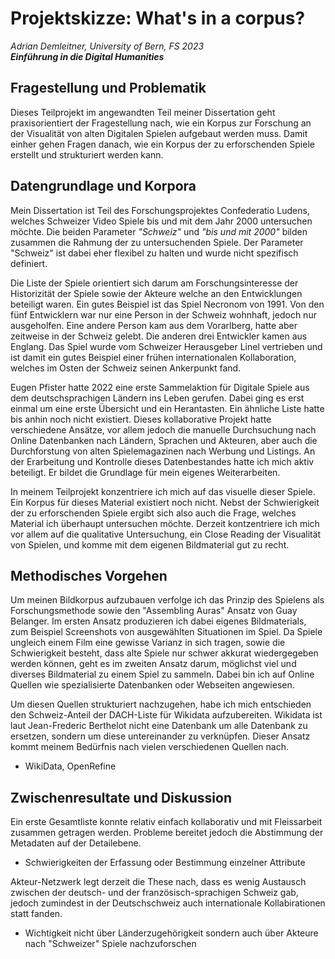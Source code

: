 # Projektskizze: What's in a corpus?

*Adrian Demleitner, University of Bern, FS 2023<br>**Einführung in die Digital Humanities***

## Fragestellung und Problematik
Dieses Teilprojekt im angewandten Teil meiner Dissertation geht praxisorientiert der Fragestellung nach, wie ein Korpus zur Forschung an der Visualität von alten Digitalen Spielen aufgebaut werden muss. Damit einher gehen Fragen danach, wie ein Korpus der zu erforschenden Spiele erstellt und strukturiert werden kann.

## Datengrundlage und Korpora
Mein Dissertation ist Teil des Forschungsprojektes Confederatio Ludens, welches Schweizer Video Spiele bis und mit dem Jahr 2000 untersuchen möchte. Die beiden Parameter *"Schweiz"* und *"bis und mit 2000"* bilden zusammen die Rahmung der zu untersuchenden Spiele. Der Parameter "Schweiz" ist dabei eher flexibel zu halten und wurde nicht spezifisch definiert.

Die Liste der Spiele orientiert sich darum am Forschungsinteresse der Historizität der Spiele sowie der Akteure welche an den Entwicklungen beteiligt waren. Ein gutes Beispiel ist das Spiel Necronom von 1991. Von den fünf Entwicklern war nur eine Person in der Schweiz wohnhaft, jedoch nur ausgeholfen. Eine andere Person kam aus dem Vorarlberg, hatte aber zeitweise in der Schweiz gelebt. Die anderen drei Entwickler kamen aus Englang. Das Spiel wurde vom Schweizer Herausgeber Linel vertrieben und ist damit ein gutes Beispiel einer frühen internationalen Kollaboration, welches im Osten der Schweiz seinen Ankerpunkt fand.

Eugen Pfister hatte 2022 eine erste Sammelaktion für Digitale Spiele aus dem deutschsprachigen Ländern ins Leben gerufen. Dabei ging es erst einmal um eine erste Übersicht und ein Herantasten. Ein ähnliche Liste hatte bis anhin noch nicht existiert. Dieses kollaborative Projekt hatte verschiedene Ansätze, vor allem jedoch die manuelle Durchsuchung nach Online Datenbanken nach Ländern, Sprachen und Akteuren, aber auch die Durchforstung von alten Spielemagazinen nach Werbung und Listings. An der Erarbeitung und Kontrolle dieses Datenbestandes hatte ich mich aktiv beteiligt. Er bildet die Grundlage für mein eigenes Weiterarbeiten.

In meinem Teilprojekt konzentriere ich mich auf das visuelle dieser Spiele. Ein Korpus für dieses Material existiert noch nicht. Nebst der Schwierigkeit der zu erforschenden Spiele ergibt sich also auch die Frage, welches Material ich überhaupt untersuchen möchte. Derzeit kontzentriere ich mich vor allem auf die qualitative Untersuchung, ein Close Reading der Visualität von Spielen, und komme mit dem eigenen Bildmaterial gut zu recht.

## Methodisches Vorgehen
Um meinen Bildkorpus aufzubauen verfolge ich das Prinzip des Spielens als Forschungsmethode sowie den "Assembling Auras" Ansatz von Guay Belanger. Im ersten Ansatz produzieren ich dabei eigenes Bildmaterials, zum Beispiel Screenshots von ausgewählten Situationen im Spiel. Da Spiele ungleich einem Film eine gewisse Varianz in sich tragen, sowie die Schwierigkeit besteht, dass alte Spiele nur schwer akkurat wiedergegeben werden können, geht es im zweiten Ansatz darum, möglichst viel und diverses Bildmaterial zu einem Spiel zu sammeln. Dabei bin ich auf Online Quellen wie spezialisierte Datenbanken oder Webseiten angewiesen.

Um diesen Quellen strukturiert nachzugehen, habe ich mich entschieden den Schweiz-Anteil der DACH-Liste für Wikidata aufzubereiten. Wikidata ist laut Jean-Frederic Berthelot nicht eine Datenbank um alle Datenbank zu ersetzen, sondern um diese untereinander zu verknüpfen. Dieser Ansatz kommt meinem Bedürfnis nach vielen verschiedenen Quellen nach.

- WikiData, OpenRefine

## Zwischenresultate und Diskussion
Ein erste Gesamtliste konnte relativ einfach kollaborativ und mit Fleissarbeit zusammen getragen werden. Probleme bereitet jedoch die Abstimmung der Metadaten auf der Detailebene.

- Schwierigkeiten der Erfassung oder Bestimmung einzelner Attribute

Akteur-Netzwerk legt derzeit die These nach, dass es wenig Austausch zwischen der deutsch- und der französisch-sprachigen Schweiz gab, jedoch zumindest in der Deutschschweiz auch internationale Kollabirationen statt fanden.

- Wichtigkeit nicht über Länderzugehörigkeit sondern auch über Akteure nach "Schweizer" Spiele nachzuforschen